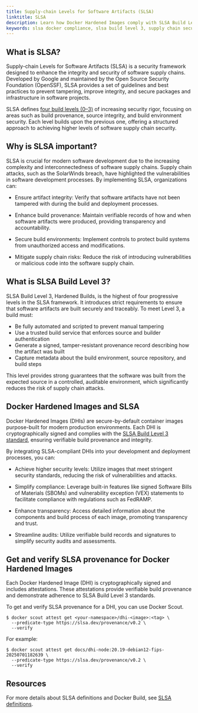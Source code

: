```yaml
---
title: Supply-chain Levels for Software Artifacts (SLSA)
linktitle: SLSA
description: Learn how Docker Hardened Images comply with SLSA Build Level 3 and how to verify provenance for secure, tamper-resistant builds.
keywords: slsa docker compliance, slsa build level 3, supply chain security, verified build provenance, secure container build
---
```


## What is SLSA?

Supply-chain Levels for Software Artifacts (SLSA) is a security framework
designed to enhance the integrity and security of software supply chains.
Developed by Google and maintained by the Open Source Security Foundation
(OpenSSF), SLSA provides a set of guidelines and best practices to prevent
tampering, improve integrity, and secure packages and infrastructure in software
projects.

SLSA defines [four build levels (0–3)](https://slsa.dev/spec/latest/levels) of
increasing security rigor, focusing on areas such as build provenance, source
integrity, and build environment security. Each level builds upon the previous
one, offering a structured approach to achieving higher levels of software
supply chain security.

## Why is SLSA important?

SLSA is crucial for modern software development due to the increasing complexity
and interconnectedness of software supply chains. Supply chain attacks, such as
the SolarWinds breach, have highlighted the vulnerabilities in software
development processes. By implementing SLSA, organizations can:

- Ensure artifact integrity: Verify that software artifacts have not been
  tampered with during the build and deployment processes.

- Enhance build provenance: Maintain verifiable records of how and when software
  artifacts were produced, providing transparency and accountability.

- Secure build environments: Implement controls to protect build systems from
  unauthorized access and modifications.

- Mitigate supply chain risks: Reduce the risk of introducing vulnerabilities or
  malicious code into the software supply chain.

## What is SLSA Build Level 3?

SLSA Build Level 3, Hardened Builds, is the highest of four progressive levels in
the SLSA framework. It introduces strict requirements to ensure that software
artifacts are built securely and traceably. To meet Level 3, a build must:

- Be fully automated and scripted to prevent manual tampering
- Use a trusted build service that enforces source and builder authentication
- Generate a signed, tamper-resistant provenance record describing how the artifact was built
- Capture metadata about the build environment, source repository, and build steps

This level provides strong guarantees that the software was built from the
expected source in a controlled, auditable environment, which significantly
reduces the risk of supply chain attacks.

## Docker Hardened Images and SLSA

Docker Hardened Images (DHIs) are secure-by-default container images
purpose-built for modern production environments. Each DHI is cryptographically
signed and complies with the [SLSA Build Level 3
standard](https://slsa.dev/spec/latest/levels#build-l3-hardened-builds), ensuring
verifiable build provenance and integrity.

By integrating SLSA-compliant DHIs into your development and deployment processes, you can:

- Achieve higher security levels: Utilize images that meet stringent security
  standards, reducing the risk of vulnerabilities and attacks.

- Simplify compliance: Leverage built-in features like signed Software Bills of
  Materials (SBOMs) and vulnerability exception (VEX) statements to facilitate
  compliance with regulations such as FedRAMP.

- Enhance transparency: Access detailed information about the components and
  build process of each image, promoting transparency and trust.

- Streamline audits: Utilize verifiable build records and signatures to simplify
  security audits and assessments.

## Get and verify SLSA provenance for Docker Hardened Images

Each Docker Hardened Image (DHI) is cryptographically signed and includes
attestations. These attestations provide verifiable build provenance and
demonstrate adherence to SLSA Build Level 3 standards.

To get and verify SLSA provenance for a DHI, you can use Docker Scout.

```
$ docker scout attest get <your-namespace>/dhi-<image>:<tag> \
  --predicate-type https://slsa.dev/provenance/v0.2 \
  --verify
```

For example:

```
$ docker scout attest get docs/dhi-node:20.19-debian12-fips-20250701182639 \
  --predicate-type https://slsa.dev/provenance/v0.2 \
  --verify
```

## Resources

For more details about SLSA definitions and Docker Build, see [SLSA definitions](/build/metadata/attestations/slsa-definitions/).